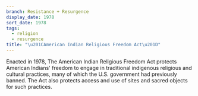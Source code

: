 ```yaml
---
branch: Resistance + Resurgence
display_date: 1978
sort_date: 1978
tags:
  - religion
  - resurgence
title: "\u201CAmerican Indian Religious Freedom Act\u201D"
---
```


Enacted in 1978, The American Indian Religious Freedom Act protects American Indians' freedom to engage in traditional indigenous religious and cultural practices, many of which the U.S. government had previously banned. The Act also protects access and use of sites and sacred objects for such practices.
